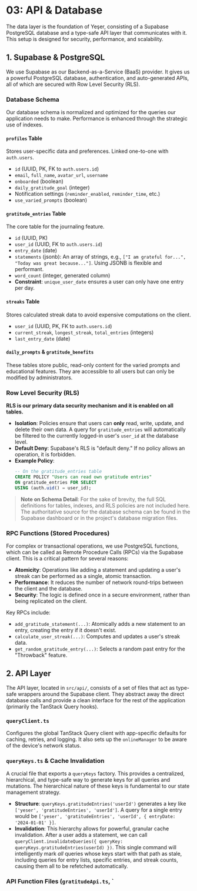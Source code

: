 # 03: API & Database

The data layer is the foundation of Yeşer, consisting of a Supabase PostgreSQL database and a type-safe API layer that communicates with it. This setup is designed for security, performance, and scalability.

## 1. Supabase & PostgreSQL

We use Supabase as our Backend-as-a-Service (BaaS) provider. It gives us a powerful PostgreSQL database, authentication, and auto-generated APIs, all of which are secured with Row Level Security (RLS).

### Database Schema

Our database schema is normalized and optimized for the queries our application needs to make. Performance is enhanced through the strategic use of indexes.

#### `profiles` Table

Stores user-specific data and preferences. Linked one-to-one with `auth.users`.

- `id` (UUID, PK, FK to `auth.users.id`)
- `email`, `full_name`, `avatar_url`, `username`
- `onboarded` (boolean)
- `daily_gratitude_goal` (integer)
- Notification settings (`reminder_enabled`, `reminder_time`, etc.)
- `use_varied_prompts` (boolean)

#### `gratitude_entries` Table

The core table for the journaling feature.

- `id` (UUID, PK)
- `user_id` (UUID, FK to `auth.users.id`)
- `entry_date` (date)
- `statements` (jsonb): An array of strings, e.g., `["I am grateful for...", "Today was great because..."]`. Using JSONB is flexible and performant.
- `word_count` (integer, generated column)
- **Constraint**: `unique_user_date` ensures a user can only have one entry per day.

#### `streaks` Table

Stores calculated streak data to avoid expensive computations on the client.

- `user_id` (UUID, PK, FK to `auth.users.id`)
- `current_streak`, `longest_streak`, `total_entries` (integers)
- `last_entry_date` (date)

#### `daily_prompts` & `gratitude_benefits`

These tables store public, read-only content for the varied prompts and educational features. They are accessible to all users but can only be modified by administrators.

### Row Level Security (RLS)

**RLS is our primary data security mechanism and it is enabled on all tables.**

- **Isolation**: Policies ensure that users can **only** read, write, update, and delete their own data. A query for `gratitude_entries` will automatically be filtered to the currently logged-in user's `user_id` at the database level.
- **Default Deny**: Supabase's RLS is "default deny." If no policy allows an operation, it is forbidden.
- **Example Policy**:
  ```sql
  -- On the gratitude_entries table
  CREATE POLICY "Users can read own gratitude entries"
  ON gratitude_entries FOR SELECT
  USING (auth.uid() = user_id);
  ```

> **Note on Schema Detail**: For the sake of brevity, the full SQL definitions for tables, indexes, and RLS policies are not included here. The authoritative source for the database schema can be found in the Supabase dashboard or in the project's database migration files.

### RPC Functions (Stored Procedures)

For complex or transactional operations, we use PostgreSQL functions, which can be called as Remote Procedure Calls (RPCs) via the Supabase client. This is a critical pattern for several reasons:

- **Atomicity**: Operations like adding a statement and updating a user's streak can be performed as a single, atomic transaction.
- **Performance**: It reduces the number of network round-trips between the client and the database.
- **Security**: The logic is defined once in a secure environment, rather than being replicated on the client.

Key RPCs include:

- `add_gratitude_statement(...)`: Atomically adds a new statement to an entry, creating the entry if it doesn't exist.
- `calculate_user_streak(...)`: Computes and updates a user's streak data.
- `get_random_gratitude_entry(...)`: Selects a random past entry for the "Throwback" feature.

## 2. API Layer

The API layer, located in `src/api/`, consists of a set of files that act as type-safe wrappers around the Supabase client. They abstract away the direct database calls and provide a clean interface for the rest of the application (primarily the TanStack Query hooks).

### `queryClient.ts`

Configures the global TanStack Query client with app-specific defaults for caching, retries, and logging. It also sets up the `onlineManager` to be aware of the device's network status.

### `queryKeys.ts` & Cache Invalidation

A crucial file that exports a `queryKeys` factory. This provides a centralized, hierarchical, and type-safe way to generate keys for all queries and mutations. The hierarchical nature of these keys is fundamental to our state management strategy.

- **Structure**: `queryKeys.gratitudeEntries('userId')` generates a key like `['yeser', 'gratitudeEntries', 'userId']`. A query for a single entry would be `['yeser', 'gratitudeEntries', 'userId', { entryDate: '2024-01-01' }]`.
- **Invalidation**: This hierarchy allows for powerful, granular cache invalidation. After a user adds a statement, we can call `queryClient.invalidateQueries({ queryKey: queryKeys.gratitudeEntries(userId) })`. This single command will intelligently mark _all_ queries whose keys start with that path as stale, including queries for entry lists, specific entries, and streak counts, causing them all to be refetched automatically.

### API Function Files (`gratitudeApi.ts`, `
